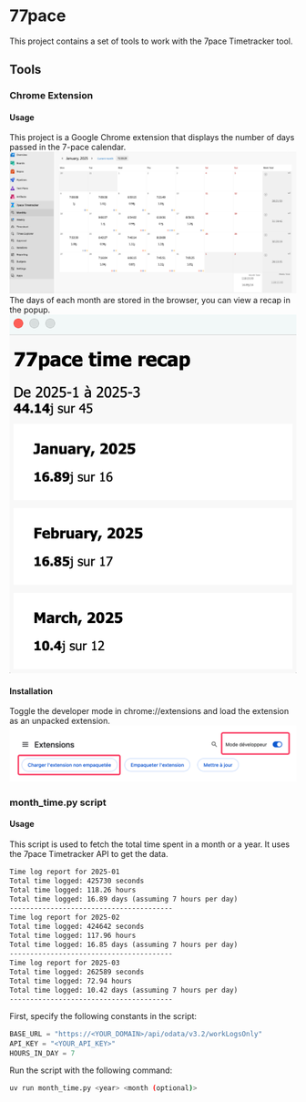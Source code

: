 # 77pace
This project contains a set of tools to work with the 7pace Timetracker tool.

## Tools
### Chrome Extension
#### Usage
This project is a Google Chrome extension that displays the number of days passed in the 7-pace calendar.
![extension_calendar](https://raw.githubusercontent.com/valentinpx/77pace/refs/heads/main/img/extension_calendar.png)
The days of each month are stored in the browser, you can view a recap in the popup.
![extension_popup](https://raw.githubusercontent.com/valentinpx/77pace/refs/heads/main/img/extension_popup.png)

#### Installation
Toggle the developer mode in chrome://extensions and load the extension as an unpacked extension.
![extension_install](https://raw.githubusercontent.com/valentinpx/77pace/refs/heads/main/img/extension_install.png)

### month_time.py script
#### Usage
This script is used to fetch the total time spent in a month or a year. It uses the 7pace Timetracker API to get the data.
```
Time log report for 2025-01
Total time logged: 425730 seconds
Total time logged: 118.26 hours
Total time logged: 16.89 days (assuming 7 hours per day)
----------------------------------------
Time log report for 2025-02
Total time logged: 424642 seconds
Total time logged: 117.96 hours
Total time logged: 16.85 days (assuming 7 hours per day)
----------------------------------------
Time log report for 2025-03
Total time logged: 262589 seconds
Total time logged: 72.94 hours
Total time logged: 10.42 days (assuming 7 hours per day)
----------------------------------------
```

First, specify the following constants in the script:
```python
BASE_URL = "https://<YOUR_DOMAIN>/api/odata/v3.2/workLogsOnly"
API_KEY = "<YOUR_API_KEY>"
HOURS_IN_DAY = 7
```

Run the script with the following command:
```bash
uv run month_time.py <year> <month (optional)>
```
